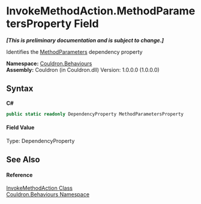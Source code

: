 # InvokeMethodAction.MethodParametersProperty Field
 _**\[This is preliminary documentation and is subject to change.\]**_

Identifies the <a href="P_Couldron_Behaviours_InvokeMethodAction_MethodParameters">MethodParameters</a>&nbsp;dependency property

**Namespace:**&nbsp;<a href="N_Couldron_Behaviours">Couldron.Behaviours</a><br />**Assembly:**&nbsp;Couldron (in Couldron.dll) Version: 1.0.0.0 (1.0.0.0)

## Syntax

**C#**<br />
``` C#
public static readonly DependencyProperty MethodParametersProperty
```


#### Field Value
Type: DependencyProperty

## See Also


#### Reference
<a href="T_Couldron_Behaviours_InvokeMethodAction">InvokeMethodAction Class</a><br /><a href="N_Couldron_Behaviours">Couldron.Behaviours Namespace</a><br />